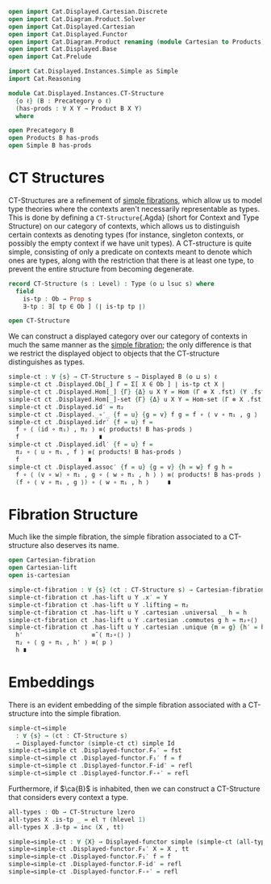 ```agda
open import Cat.Displayed.Cartesian.Discrete
open import Cat.Diagram.Product.Solver
open import Cat.Displayed.Cartesian
open import Cat.Displayed.Functor
open import Cat.Diagram.Product renaming (module Cartesian to Products)
open import Cat.Displayed.Base
open import Cat.Prelude

import Cat.Displayed.Instances.Simple as Simple
import Cat.Reasoning

module Cat.Displayed.Instances.CT-Structure
  {o ℓ} (B : Precategory o ℓ)
  (has-prods : ∀ X Y → Product B X Y)
  where

open Precategory B
open Products B has-prods
open Simple B has-prods
```

# CT Structures

CT-Structures are a refinement of [simple fibrations], which allow us
to model type theories where the contexts aren't necessarily
representable as types. This is done by defining a `CT-Structure`{.Agda}
(short for Context and Type Structure) on our category of contexts,
which allows us to distinguish certain contexts as denoting types
(for instance, singleton contexts, or possibly the empty context if we
have unit types). A CT-structure is quite simple, consisting of only
a predicate on contexts meant to denote which ones are types, along
with the restriction that there is at least one type, to prevent
the entire structure from becoming degenerate.

[simple fibrations]: Cat.Displayed.Instances.Simple.html
[simple fibration]: Cat.Displayed.Instances.Simple.html

```agda
record CT-Structure (s : Level) : Type (o ⊔ lsuc s) where
  field
    is-tp : Ob → Prop s
    ∃-tp : ∃[ tp ∈ Ob ] (∣ is-tp tp ∣)

open CT-Structure
```

We can construct a displayed category over our category of contexts in
much the same manner as the [simple fibration]; the only difference
is that we restrict the displayed object to objects that the
CT-structure distinguishes as types.


```agda
simple-ct : ∀ {s} → CT-Structure s → Displayed B (o ⊔ s) ℓ
simple-ct ct .Displayed.Ob[_] Γ = Σ[ X ∈ Ob ] ∣ is-tp ct X ∣
simple-ct ct .Displayed.Hom[_] {Γ} {Δ} u X Y = Hom (Γ ⊗ X .fst) (Y .fst)
simple-ct ct .Displayed.Hom[_]-set {Γ} {Δ} u X Y = Hom-set (Γ ⊗ X .fst) (Y .fst)
simple-ct ct .Displayed.id′ = π₂
simple-ct ct .Displayed._∘′_ {f = u} {g = v} f g = f ∘ ⟨ v ∘ π₁ , g ⟩
simple-ct ct .Displayed.idr′ {f = u} f =
  f ∘ ⟨ (id ∘ π₁) , π₂ ⟩ ≡⟨ products! B has-prods ⟩
  f                      ∎
simple-ct ct .Displayed.idl′ {f = u} f =
  π₂ ∘ ⟨ u ∘ π₁ , f ⟩ ≡⟨ products! B has-prods ⟩
  f                   ∎
simple-ct ct .Displayed.assoc′ {f = u} {g = v} {h = w} f g h =
  f ∘ ⟨ (v ∘ w) ∘ π₁ , g ∘ ⟨ w ∘ π₁ , h ⟩ ⟩ ≡⟨ products! B has-prods ⟩
  (f ∘ ⟨ v ∘ π₁ , g ⟩) ∘ ⟨ w ∘ π₁ , h ⟩     ∎
```

# Fibration Structure

Much like the simple fibration, the simple fibration associated to a
CT-structure also deserves its name.

```agda
open Cartesian-fibration
open Cartesian-lift
open is-cartesian

simple-ct-fibration : ∀ {s} (ct : CT-Structure s) → Cartesian-fibration (simple-ct ct)
simple-ct-fibration ct .has-lift u Y .x′ = Y
simple-ct-fibration ct .has-lift u Y .lifting = π₂
simple-ct-fibration ct .has-lift u Y .cartesian .universal _ h = h
simple-ct-fibration ct .has-lift u Y .cartesian .commutes g h = π₂∘⟨⟩
simple-ct-fibration ct .has-lift u Y .cartesian .unique {m = g} {h′ = h} h' p =
  h'                   ≡˘⟨ π₂∘⟨⟩ ⟩
  π₂ ∘ ⟨ g ∘ π₁ , h' ⟩ ≡⟨ p ⟩
  h ∎
```

# Embeddings

There is an evident embedding of the simple fibration associated with a
CT-structure into the simple fibration.

```agda
simple-ct→simple
  : ∀ {s} → (ct : CT-Structure s)
  → Displayed-functor (simple-ct ct) simple Id
simple-ct→simple ct .Displayed-functor.F₀′ = fst
simple-ct→simple ct .Displayed-functor.F₁′ f = f
simple-ct→simple ct .Displayed-functor.F-id′ = refl
simple-ct→simple ct .Displayed-functor.F-∘′ = refl
```

Furthermore, if $\ca{B}$ is inhabited, then we can construct a
CT-Structure that considers every context a type.

<!--
  [TODO: Reed M, 18/10/2022]
  When we have displayed adjoints, show that this gives an adjunction.
-->

```agda
all-types : Ob → CT-Structure lzero
all-types X .is-tp _ = el ⊤ (hlevel 1)
all-types X .∃-tp = inc (X , tt)

simple→simple-ct : ∀ {X} → Displayed-functor simple (simple-ct (all-types X)) Id
simple→simple-ct .Displayed-functor.F₀′ X = X , tt
simple→simple-ct .Displayed-functor.F₁′ f = f
simple→simple-ct .Displayed-functor.F-id′ = refl
simple→simple-ct .Displayed-functor.F-∘′ = refl
```
